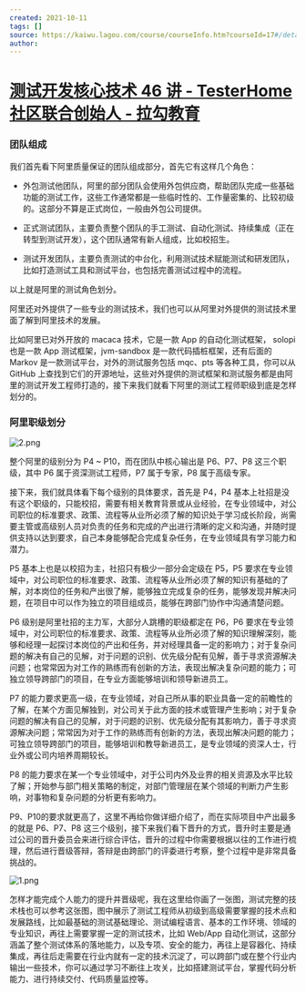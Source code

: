 ```yaml
---
created: 2021-10-11
tags: []
source: https://kaiwu.lagou.com/course/courseInfo.htm?courseId=17#/detail/pc?id=317
author: 
---
```


# [测试开发核心技术 46 讲 - TesterHome 社区联合创始人 - 拉勾教育](https://kaiwu.lagou.com/course/courseInfo.htm?courseId=17#/detail/pc?id=317)


### 团队组成

我们首先看下阿里质量保证的团队组成部分，首先它有这样几个角色：

-   外包测试他团队，阿里的部分团队会使用外包供应商，帮助团队完成一些基础功能的测试工作，这些工作通常都是一些临时性的、工作量密集的、比较初级的。这部分不算是正式岗位，一般由外包公司提供。
    
-   正式测试团队，主要负责整个团队的手工测试、自动化测试、持续集成（正在转型到测试开发），这个团队通常有新人组成，比如校招生。
    
-   测试开发团队，主要负责测试的中台化，利用测试技术赋能测试和研发团队，比如打造测试工具和测试平台，也包括完善测试过程中的流程。
    

以上就是阿里的测试角色划分。

阿里还对外提供了一些专业的测试技术，我们也可以从阿里对外提供的测试技术里面了解到阿里技术的发展。

比如阿里已对外开放的 macaca 技术，它是一款 App 的自动化测试框架， solopi 也是一款 App 测试框架，jvm-sandbox 是一款代码插桩框架，还有后面的 Markov 是一款测试平台，对外的测试服务包括 mqc、pts 等各种工具，你可以从 GitHub 上查找到它们的开源地址，这些对外提供的测试框架和测试服务都是由阿里的测试开发工程师打造的，接下来我们就看下阿里的测试工程师职级到底是怎样划分的。

### 阿里职级划分

![2.png](https://s0.lgstatic.com/i/image/M00/26/53/Ciqc1F7xz6iAJvfYAAD0ynjbRb4494.png)

整个阿里的级别分为 P4 ~ P10，而在团队中核心输出是 P6、P7、P8 这三个职级，其中 P6 属于资深测试工程师，P7 属于专家，P8 属于高级专家。

接下来，我们就具体看下每个级别的具体要求，首先是 P4，P4 基本上社招是没有这个职级的，只能校招，需要有相关教育背景或从业经验，在专业领域中，对公司职位的标准要求、政策、流程等从业所必须了解的知识处于学习成长阶段，尚需要主管或高级别人员对负责的任务和完成的产出进行清晰的定义和沟通，并随时提供支持以达到要求，自己本身能够配合完成复杂任务，在专业领域具有学习能力和潜力。

P5 基本上也是以校招为主，社招只有极少一部分会定级在 P5，P5 要求在专业领域中，对公司职位的标准要求、政策、流程等从业所必须了解的知识有基础的了解，对本岗位的任务和产出很了解，能够独立完成复杂的任务，能够发现并解决问题，在项目中可以作为独立的项目组成员，能够在跨部门协作中沟通清楚问题。

P6 级别是阿里社招的主力军，大部分人跳槽的职级都定在 P6，P6 要求在专业领域中，对公司职位的标准要求、政策、流程等从业所必须了解的知识理解深刻，能够和经理一起探讨本岗位的产出和任务，并对经理具备一定的影响力；对于复杂问题的解决有自己的见解，对于问题的识别、优先级分配有见解，善于寻求资源解决问题；也常常因为对工作的熟练而有创新的方法，表现出解决复杂问题的能力；可独立领导跨部门的项目，在专业方面能够培训和领导新进员工。

P7 的能力要求更高一级，在专业领域，对自己所从事的职业具备一定的前瞻性的了解，在某个方面见解独到，对公司关于此方面的技术或管理产生影响；对于复杂问题的解决有自己的见解，对于问题的识别、优先级分配有其影响力，善于寻求资源解决问题；常常因为对于工作的熟练而有创新的方法，表现出解决问题的能力；可独立领导跨部门的项目，能够培训和教导新进员工，是专业领域的资深人士，行业外或公司内培养周期较长。

P8 的能力要求在某一个专业领域中，对于公司内外及业界的相关资源及水平比较了解；开始参与部门相关策略的制定，对部门管理层在某个领域的判断力产生影响，对事物和复杂问题的分析更有影响力。

P9、P10的要求就更高了，这里不再给你做详细介绍了，而在实际项目中产出最多的就是 P6、P7、P8 这三个级别，接下来我们看下晋升的方式，晋升时主要是通过公司的晋升委员会来进行综合评估，晋升的过程中你需要根据以往的工作进行梳理，然后进行晋级答辩，答辩是由跨部门的评委进行考察，整个过程中是非常具备挑战的。

![1.png](https://s0.lgstatic.com/i/image/M00/26/5E/CgqCHl7xz7mARh09AA6ND4pQ81M594.png)

怎样才能完成个人能力的提升并晋级呢，我在这里给你画了一张图，测试完整的技术栈也可以参考这张图，图中展示了测试工程师从初级到高级需要掌握的技术点和发展路线，比如最基础的测试基础理论、测试编程语言、基本的工作环境、领域的专业知识，再往上需要掌握一定的测试技术，比如 Web/App 自动化测试，这部分涵盖了整个测试体系的落地能力，以及专项、安全的能力，再往上是容器化、持续集成，再往后走需要在行业内就有一定的技术沉淀了，可以跨部门或在整个行业内输出一些技术，你可以通过学习不断往上攻关，比如搭建测试平台，掌握代码分析能力、进行持续交付、代码质量监控等。
